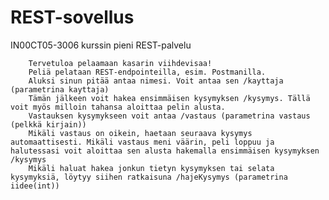 # REST-sovellus
IN00CT05-3006 kurssin pieni REST-palvelu


        Tervetuloa pelaamaan kasarin viihdevisaa!
        Peliä pelataan REST-endpointeilla, esim. Postmanilla.
        Aluksi sinun pitää antaa nimesi. Voit antaa sen /kayttaja (parametrina kayttaja)
        Tämän jälkeen voit hakea ensimmäisen kysymyksen /kysymys. Tällä voit myös milloin tahansa aloittaa pelin alusta.
        Vastauksen kysymykseen voit antaa /vastaus (parametrina vastaus (pelkkä kirjain))
        Mikäli vastaus on oikein, haetaan seuraava kysymys automaattisesti. Mikäli vastaus meni väärin, peli loppuu ja halutessasi voit aloittaa sen alusta hakemalla ensimmäisen kysymyksen /kysymys
        Mikäli haluat hakea jonkun tietyn kysymyksen tai selata kysymyksiä, löytyy siihen ratkaisuna /hajeKysymys (parametrina iidee(int))
        
